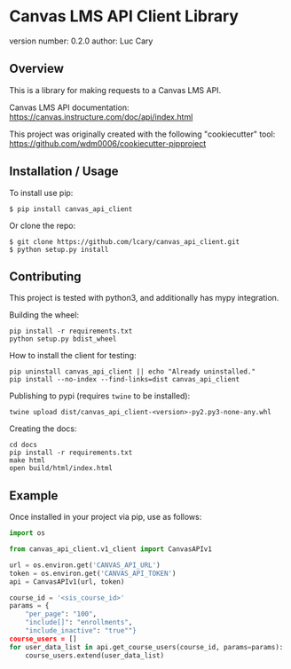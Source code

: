 Canvas LMS API Client Library
=============================

version number: 0.2.0
author: Luc Cary

Overview
--------

This is a library for making requests to a Canvas LMS API.

Canvas LMS API documentation:
https://canvas.instructure.com/doc/api/index.html

This project was originally created with the following "cookiecutter" tool:
https://github.com/wdm0006/cookiecutter-pipproject

Installation / Usage
--------------------

To install use pip:

    $ pip install canvas_api_client


Or clone the repo:

    $ git clone https://github.com/lcary/canvas_api_client.git
    $ python setup.py install
    
Contributing
------------

This project is tested with python3, and additionally has mypy integration.

Building the wheel:

    pip install -r requirements.txt
    python setup.py bdist_wheel

How to install the client for testing:

    pip uninstall canvas_api_client || echo "Already uninstalled."
    pip install --no-index --find-links=dist canvas_api_client

Publishing to pypi (requires `twine` to be installed):

    twine upload dist/canvas_api_client-<version>-py2.py3-none-any.whl

Creating the docs:

    cd docs
    pip install -r requirements.txt
    make html
    open build/html/index.html

Example
-------

Once installed in your project via pip, use as follows:

```python
import os

from canvas_api_client.v1_client import CanvasAPIv1

url = os.environ.get('CANVAS_API_URL')
token = os.environ.get('CANVAS_API_TOKEN')
api = CanvasAPIv1(url, token)

course_id = '<sis_course_id>'
params = {
    "per_page": "100",
    "include[]": "enrollments",
    "include_inactive": "true""}
course_users = []
for user_data_list in api.get_course_users(course_id, params=params):
    course_users.extend(user_data_list)
```

